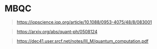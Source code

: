 # MBQC
> https://iopscience.iop.org/article/10.1088/0953-4075/48/8/083001

> https://arxiv.org/abs/quant-ph/0508124

>https://dec41.user.srcf.net/notes/III_M/quantum_computation.pdf 
